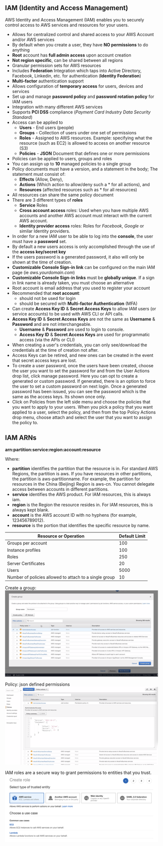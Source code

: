 ## IAM (Identity and Access Management)

AWS Identity and Access Management (IAM) enables you to securely control access to AWS services and resources for your users.

* Allows for centralized control and shared access to your AWS Account and/or AWS services
* By default when you create a user, they have **NO permissions** to do anything
* **Root** account has **full admin access** upon account creation
* **Not region specific**, can be shared between all regions
* Granular permission sets for AWS resources
* Includes **Federation** Integration which taps into Active Directory, Facebook, Linkedin, etc. for authentication (**Identity Federation**)
* **Multi-factor** authentication support
* Allows configuration of **temporary access** for users, devices and services
* Set up and manage **password policy** and **password rotation policy** for IAM users
* Integration with many different AWS services
* Supports **PCI DSS** compliance (*Payment Card Industry Data Security Standard*)
* Access can be applied to
  * **Users** - End users (people)
  * **Groups** - Collection of users under one set of permissions
  * **Roles** - Assigned to AWS resources. Example: specifying what the resource (such as EC2) is allowed to access on another resource (S3)
  * **Policies** - **JSON** Document that defines one or more permissions
* Policies can be applied to users, groups and roles
* You can assign up to **10** managed policies to a single group
* Policy documents must have a version, and a statement in the body; The statement must consist of:
  *  **Effects** (Allow, Deny), 
  *  **Actions** (Which action to allow/deny such a * for all actions), and 
  *  **Resources** (affected resources such as * for all resources)
* All resources can share the same policy document
* There are 3 different types of **roles**
  * **Service** Roles
  * **Cross account access** roles: Used when you have multiple AWS accounts and another AWS account must interact with the current AWS account.
  * **Identity provider access** roles: Roles for *Facebook*, *Google* or similar Identity providers.
* In order for a new IAM user to be able to log into the **console**, the user must have a **password** set.
* By default a new users access is only accomplished through the use of the **access key/secret key**
* If the users password is a generated password, it also will only be shown at the time of creation.
* **Customizable Console Sign-in link** can be configured on the main IAM page (ie *aws.yourdomain.com*)
* **Customizable Console Sign-in links** must be **globally unique**. If a sign in link name is already taken, you must choose an alternative
* Root account is email address that you used to register your account
* Recommended that **root account**:
  *  should not be used for login
  *  should be secured with **Multi-factor Authentication** (MFA)
* Can create **Access Key ID** & **Secret Access Keys** to allow IAM users (or service accounts) to be used with AWS CLI or API calls.
* **Access Key ID** & **Secret Access Keys** are not the same as **Username** & **Password** and are not interchangeable. 
  * **Username** & **Password** are used to login to console.
  * **Access Key ID** & **Secret Access Keys** are used for programmatic access (via the APIs or CLI)
* When creating a user's credentials, you can only see/download the credentials at the time of creation not after.
* Access Keys can be retired, and new ones can be created in the event that secret access keys are lost.
* To create a user password, once the users have been created, choose the user you want to set the password for and from the User Actions drop list, click manage password. Here you can opt to create a generated or custom password. If generated, there is an option to force the user to set a custom password on next login. Once a generated password has been issued, you can see the password which is the same as the access keys. Its shown once only.
* Click on Policies from the left side menu and choose the policies that you want to apply to your users. When you pick a policy that you want applied to a user, select the policy, and then from the top Policy Actions drop menu, choose attach and select the user that you want to assign the policy to.

## IAM ARNs
**arn:partition:service:region:account:resource**

Where:
* **partition** identifies the partition that the resource is in. For standard AWS Regions, the partition is aws. If you have resources in other partitions, the partition is aws-partitionname. For example, the partition for resources in the China (Beijing) Region is aws-cn. You cannot delegate access between accounts in different partitions.
* **service** identifies the AWS product. For IAM resources, this is always iam.
* **region** is the Region the resource resides in. For IAM resources, this is always kept blank.
* **account** is the AWS account ID with no hyphens (for example, 123456789012).
* **resource** is the portion that identifies the specific resource by name.


| Resource or Operation                                  | Default Limit |
| ------------------------------------------------------ | ------------- |
| Groups per account                                     | 100           |
| Instance profiles                                      | 100           |
| Roles                                                  | 250           |
| Server Certificates                                    | 20            |
| Users                                                  | 5000          |
| Number of policies allowed to attach to a single group | 10            |

Create a group:
![images/iam/iam1.png](static/images/iam/iam1.png)

Policy: json defined permissions
![images/iam/iam2.png](static/images/iam/iam2.png)

IAM roles are a secure way to grant permissions to entities that you trust.
![images/iam/iam3.png](static/images/iam/iam3.png)